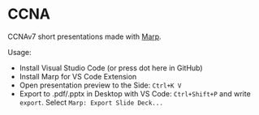 # CCNA
CCNAv7 short presentations made with [Marp](https://marp.app/).

Usage:
- Install Visual Studio Code (or press dot here in GitHub)
- Install Marp for VS Code Extension
- Open presentation preview to the Side: `Ctrl+K V`
- Export to .pdf/.pptx in Desktop with VS Code: `Ctrl+Shift+P` and write `export`. Select `Marp: Export Slide Deck...`
